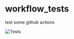 # workflow_tests
test some github actions

![Tests](https://github.com/davidslusser/workflow_tests/actions/workflows/external.yaml/badge.svg)
